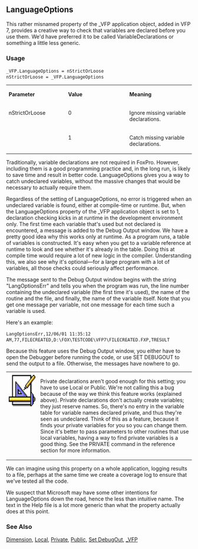 ## LanguageOptions

This rather misnamed property of the _VFP application object, added in VFP 7, provides a creative way to check that variables are declared before you use them. We'd have preferred it to be called VariableDeclarations or something a little less generic.

### Usage

```foxpro
_VFP.LanguageOptions = nStrictOrLoose
nStrictOrLoose = _VFP.LanguageOptions
```
<table>
<tr>
  <td width="32%" valign="top">
  <p><b>Parameter</b></p>
  </td>
  <td width=23% valign=top>
  <p><b>Value</b></p>
  </td>
  <td width=45% valign=top>
  <p><b>Meaning</b></p>
  </td>
 </tr>
<tr>
  <td width=32% rowspan=2 valign=top>
  <p>nStrictOrLoose</p>
  </td>
  <td width=23% valign=top>
  <p>0</p>
  </td>
  <td width=45% valign=top>
  <p>Ignore missing variable declarations.</p>
  </td>
 </tr>
<tr>
  <td width=33% valign=top>
  <p>1</p>
  </td>
  <td width=67% valign=top>
  <p>Catch missing variable declarations.</p>
  </td>
 </tr>
</table>

Traditionally, variable declarations are not required in FoxPro. However, including them is a good programming practice and, in the long run, is likely to save time and result in better code. LanguageOptions gives you a way to catch undeclared variables, without the massive changes that would be necessary to actually require them. 

Regardless of the setting of LanguageOptions, no error is triggered when an undeclared variable is found, either at compile-time or runtime. But, when the LanguageOptions property of the _VFP application object is set to 1, declaration checking kicks in at runtime in the development environment only. The first time each variable that's used but not declared is encountered, a message is added to the Debug Output window. We have a pretty good idea why this works only at runtime. As a program runs, a table of variables is constructed. It's easy when you get to a variable reference at runtime to look and see whether it's already in the table. Doing this at compile time would require a lot of new logic in the compiler. Understanding this, we also see why it's optional&mdash;for a large program with a lot of variables, all those checks could seriously affect performance.

The message sent to the Debug Output window begins with the string "LangOptionsErr" and tells you when the program was run, the line number containing the undeclared variable (the first time it's used), the name of the routine and the file, and finally, the name of the variable itself. Note that you get one message per variable, not one message for each time such a variable is used.

Here's an example:

```foxpro
LangOptionsErr,12/06/01 11:35:12 AM,77,FILECREATED,D:\FOX\TESTCODE\VFP7\FILECREATED.FXP,TRESULT
```
Because this feature uses the Debug Output window, you either have to open the Debugger before running the code, or use SET DEBUGOUT to send the output to a file. Otherwise, the messages have nowhere to go.

<table>
<tr>
  <td width="17%" valign="top">
<img width="94" height="93" src="Design.gif">
  </td>
  <td width=83%>
  <p>Private declarations aren't good enough for this setting; you have to use Local or Public. We're not calling this a bug because of the way we think this feature works (explained above). Private declarations don't actually create variables; they just reserve names. So, there's no entry in the variable table for variable names declared private, and thus they're seen as undeclared. Think of this as a feature, because it finds your private variables for you so you can change them. Since it's better to pass parameters to other routines that use local variables, having a way to find private variables is a good thing. See the PRIVATE command in the reference section for more information.</p>
  </td>
 </tr>
</table>

We can imagine using this property on a whole application, logging results to a file, perhaps at the same time we create a coverage log to ensure that we've tested all the code.

We suspect that Microsoft may have some other intentions for LanguageOptions down the road, hence the less than intuitive name. The text in the Help file is a lot more generic than what the property actually does at this point.

### See Also

[Dimension](s4g218.md), [Local](s4g220.md), [Private](s4g220.md), [Public](s4g220.md), [Set DebugOut](s4g677.md), [_VFP](s4g683.md)